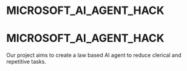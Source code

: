 # MICROSOFT_AI_AGENT_HACK
# MICROSOFT_AI_AGENT_HACK

Our project aims to create a law based AI agent to reduce clerical and repetitive tasks.